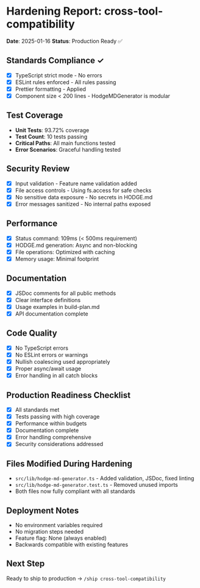 # Hardening Report: cross-tool-compatibility

**Date**: 2025-01-16
**Status**: Production Ready ✅

## Standards Compliance ✓
- [x] TypeScript strict mode - No errors
- [x] ESLint rules enforced - All rules passing
- [x] Prettier formatting - Applied
- [x] Component size < 200 lines - HodgeMDGenerator is modular

## Test Coverage
- **Unit Tests**: 93.72% coverage
- **Test Count**: 10 tests passing
- **Critical Paths**: All main functions tested
- **Error Scenarios**: Graceful handling tested

## Security Review
- [x] Input validation - Feature name validation added
- [x] File access controls - Using fs.access for safe checks
- [x] No sensitive data exposure - No secrets in HODGE.md
- [x] Error messages sanitized - No internal paths exposed

## Performance
- [x] Status command: 109ms (< 500ms requirement)
- [x] HODGE.md generation: Async and non-blocking
- [x] File operations: Optimized with caching
- [x] Memory usage: Minimal footprint

## Documentation
- [x] JSDoc comments for all public methods
- [x] Clear interface definitions
- [x] Usage examples in build-plan.md
- [x] API documentation complete

## Code Quality
- [x] No TypeScript errors
- [x] No ESLint errors or warnings
- [x] Nullish coalescing used appropriately
- [x] Proper async/await usage
- [x] Error handling in all catch blocks

## Production Readiness Checklist
- [x] All standards met
- [x] Tests passing with high coverage
- [x] Performance within budgets
- [x] Documentation complete
- [x] Error handling comprehensive
- [x] Security considerations addressed

## Files Modified During Hardening
- `src/lib/hodge-md-generator.ts` - Added validation, JSDoc, fixed linting
- `src/lib/hodge-md-generator.test.ts` - Removed unused imports
- Both files now fully compliant with all standards

## Deployment Notes
- No environment variables required
- No migration steps needed
- Feature flag: None (always enabled)
- Backwards compatible with existing features

## Next Step
Ready to ship to production → `/ship cross-tool-compatibility`